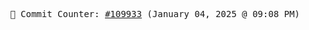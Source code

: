 <p align="center">
    <samp>
        📮 Commit Counter: <a href="https://github.com/Javascript-void0/Javascript-void0/commits/main">#109933</a> (January 04, 2025 @ 09:08 PM)
    </samp>
</p>